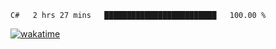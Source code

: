 <!--START_SECTION:waka-->
```text
C#   2 hrs 27 mins   █████████████████████████   100.00 % 
```
<!--END_SECTION:waka-->

[![wakatime](https://wakatime.com/badge/user/d6a1e036-2153-43d6-9604-0dce67457b7f.svg)](https://wakatime.com/@d6a1e036-2153-43d6-9604-0dce67457b7f)
